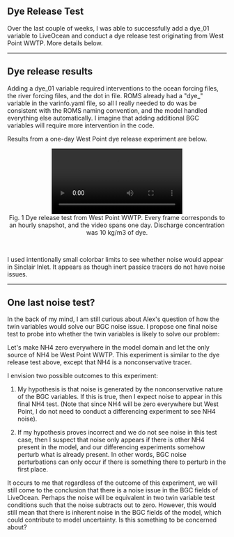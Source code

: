## Dye Release Test

Over the last couple of weeks, I was able to successfully add a dye_01 variable to LiveOcean and conduct a dye release test originating from West Point WWTP. More details below.

---
## Dye release results

Adding a dye_01 variable required interventions to the ocean forcing files, the river forcing files, and the dot in file. ROMS already had a "dye_" variable in the varinfo.yaml file, so all I really needed to do was be consistent with the ROMS naming convention, and the model handled everything else automatically. I imagine that adding additional BGC variables will require more intervention in the code.

Results from a one-day West Point dye release experiment are below. 

<p style="text-align:center;"><video src="/research_blog/figures/2025.08.12/dye_release.mp4" controls="controls" style="max-width: 800px;"></video><br>Fig. 1 Dye release test from West Point WWTP. Every frame corresponds to an hourly snapshot, and the video spans one day. Discharge concentration was 10 kg/m3 of dye.</p>
<br>

I used intentionally small colorbar limits to see whether noise would appear in Sinclair Inlet. It appears as though inert passice tracers do not have noise issues.

---
## One last noise test?

In the back of my mind, I am still curious about Alex's question of how the twin variables would solve our BGC noise issue. I propose one final noise test to probe into whether the twin variables is likely to solve our problem:

Let's make NH4 zero everywhere in the model domain and let the only source of NH4 be West Point WWTP. This experiment is similar to the dye release test above, except that NH4 is a nonconservative tracer.

I envision two possible outcomes to this experiment:

1. My hypothesis is that noise is generated by the nonconservative nature of the BGC variables. If this is true, then I expect noise to appear in this final NH4 test. (Note that since NH4 will be zero everywhere but West Point, I do not need to conduct a differencing experiment to see NH4 noise).

2. If my hypothesis proves incorrect and we do not see noise in this test case, then I suspect that noise only appears if there is other NH4 present in the model, and our differencing experiments somehow perturb what is already present. In other words, BGC noise perturbations can only occur if there is something there to perturb in the first place.

It occurs to me that regardless of the outcome of this experiment, we will still come to the conclusion that there is a noise issue in the BGC fields of LiveOcean. Perhaps the noise will be equivalent in two twin variable test conditions such that the noise subtracts out to zero. However, this would still mean that there is inherent noise in the BGC fields of the model, which could contribute to model uncertainty. Is this something to be concerned about?